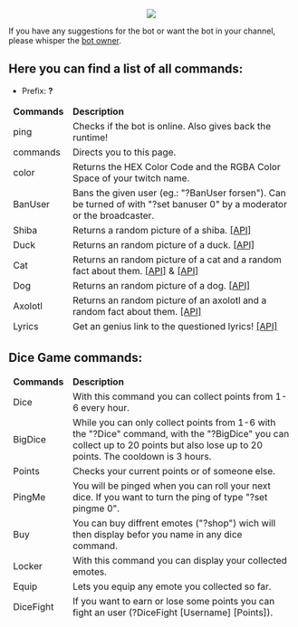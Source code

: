 
<p align="center">
  <img src="https://static-cdn.jtvnw.net/jtv_user_pictures/c1b46cfb-6bd0-48a7-8bdf-db288daa35f2-profile_image-300x300.png" />
</p>

If you have any suggestions for the bot or want the bot in your channel, please whisper the [bot owner](https://twitch.tv/benASTRO).
## Here you can find a list of all commands:

* Prefix: **?**

<table>
  <thead>
    <td>
      <b> Commands </b>
    </td>
    <td>
      <b> Description </b>
    </td>
  </thead>
  <thead>
    <td>
      ping 
    </td>
    <td>
      Checks if the bot is online. Also gives back the runtime!
    </td>
  </thead>
  <thead>
    <td>
      commands
    </td>
    <td>
      Directs you to this page.
    </td>
  </thead>
  <thead>
    <td>
      color
    </td>
    <td>
      Returns the HEX Color Code and the RGBA Color Space of your twitch name.
    </td>
  </thead>
  <thead>
    <td>
      BanUser
    </td>
    <td>
      Bans the given user (eg.: "?BanUser forsen"). Can be turned of with "?set banuser 0" by a moderator or the broadcaster.
    </td>
  </thead>
  <thead>
    <td>
      Shiba
    </td>
    <td>
      Returns a random picture of a shiba. <a href="http://shibe.online/api/shibes">[API]</a>
    </td>
  </thead>
  <thead>
    <td>
      Duck
    </td>
    <td>
      Returns an random picture of a duck. <a href="https://random-d.uk/api/random">[API]</a>
    </td>
  </thead>
  <thead>
    <td>
      Cat
    </td>
    <td>
      Returns an random picture of a cat and a random fact about them. <a href="https://aws.random.cat/meow">[API]</a> & <a href="https://catfact.ninja/fact">[API]</a>
    </td>
  </thead>
  <thead>
    <td>
      Dog
    </td>
    <td>
      Returns an random picture of a dog. <a href="https://random.dog/woof.json">[API]</a>
  </thead>
  <thead>
    <td>
      Axolotl
    </td>
    <td>
      Returns an random picture of an axolotl and a random fact about them. <a href="https://axoltlapi.herokuapp.com/">[API]</a>
    </td>
  </thead>
  <thead>
    <td>
      Lyrics
    </td>
    <td>
      Get an genius link to the questioned lyrics! <a href="https://some-random-api.ml/lyrics?title=">[API]</a>
    </td>
  </thead>
</table>

## Dice Game commands:

<table>
  <thead>
    <td>
      <b> Commands </b>
    </td>
    <td>
      <b> Description </b>
    </td>
  </thead>
  <thead>
    <td>
      Dice
    </td>
    <td>
      With this command you can collect points from 1-6 every hour.
    </td>
  </thead>
  <thead>
    <td>
      BigDice
    </td>
    <td>
      While you can only collect points from 1-6 with the "?Dice" command, with the "?BigDice" you can collect up to 20 points but also lose up to 20 points. The           cooldown is 3 hours.
    </td>
  </thead>
  <thead>
    <td>
      Points
    </td>
    <td>
      Checks your current points or of someone else.
    </td>
  </thead>  
  <thead>
    <td>
      PingMe
    </td>
    <td>
      You will be pinged when you can roll your next dice. If you want to turn the ping of type "?set pingme 0".
    </td>
  </thead>
  <thead>
    <td>
      Buy
    </td>
    <td>
      You can buy diffrent emotes ("?shop") wich will then display befor you name in any dice command.
    </td>
  </thead>
  <thead>
    <td>
      Locker
    </td>
    <td>
      With this command you can display your collected emotes.
    </td>
  </thead>
  <thead>
    <td>
      Equip
    </td>
    <td>
      Lets you equip any emote you collected so far.
    </td>
  </thead>
  <thead>
    <td>
      DiceFight
    </td>
    <td>
      If you want to earn or lose some points you can fight an user (?DiceFight [Username] [Points]).
    </td>
  </thead>
</table>

